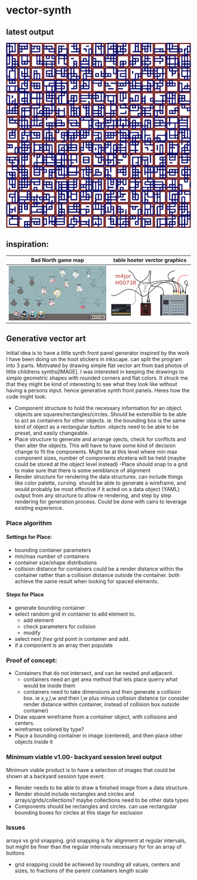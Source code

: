 # vector-synth

## latest output

![Latest out](out.png)

## inspiration:
Bad North game map            |  table hooter verctor graphics
:-------------------------:|:-------------------------:
![Bad North game map](badnorthmap.jpg)  |  ![majorhooter](majorhooter.png)
## Generative vector art
Initial idea is to have a little synth front panel generator inspired by the work I have been doing on the hoot stickers in inkscape.
can split the program into 3 parts.
Motivated by drawing simple flat vector art from bad photos of little childrens synths[IMAGE]. I was interested in keeping the drawings to simple geometric shapes with rounded corners and flat colors. It struck me that they might be kind of interesting to see what they look like without having a persons input. hence generative synth front panels.
Heres how the code might look:
- Component structure to hold the necessary information for an object. objects are squares/rectangles/circles. Should be extensible to be able to act as containers for other objects. ie. the bounding box is the same kind of object as a rectangular button. objects need to be able to be preset, and easily changeable.
- Place structure to generate and arrange ojects, check for conflicts and then alter the objects. This will have to have some kind of decision change to fit the components. Might be at this level where min max component sizes, number of components etcetera will be held (maybe could be stored at the object level instead)
-Place should snap to a grid to make sure that there is some semblance of alignment
- Render structure for rendering the data structures. can include things like color palette, curving. should be able to generate a wireframe, and would probably be most effective if it acted on a data object (YAML) output from any structure to allow re rendering, and step by step rendering for generation process. Could be done with cairo to leverage existing experience.
### Place algorithm
#### Settings for Place:
- bounding container parameters
- min/max number of containers
- container size/shape distributions
- collision distance for containers could be a render distance within the container rather than a collision distance outside the container. both achieve the same result when looking for spaced elements.
#### Steps for Place
- generate bounding container
- select random grid in container to add element to.
  - add element
  - check parameters for colision
  - modify
- select next _free_ grid point in container and add.
- if a component is an array then populate
### Proof of concept:
- Containers that do not intersect, and can be nested and adjacent.
  - containers need an get area method that lets place querry what would be inside them
  - containers need to take dimensions and then generate a collision box. ie x,y,l,w and then l,w plus minus collision distance (or consider render distance within container, instead of collision box outside container)
- Draw square wireframe from a container object, with collisions and centers.
- wireframes colored by type?
- Place a bounding container in image (centered), and then place other objects inside it

### Minimum viable v1.00- backyard session level output
Minimum viable product is to have a selection of images that could be shown at a backyard session type event.
- Render needs to be able to draw a finished image from a data structure.
- Render should include rectangles and circles and arrays/grids/collections? maybe collections need to be other data types
- Components should be rectangles and circles. can use rectangular bounding boxes for circles at this stage for exclusion


### Issues
arrays vs grid snapping.
grid snapping is for alignment at regular intervals, but might be finer than the regular intervals necessary for for an array of buttons
- grid snapping could be achieved by rounding all values, centers and sizes, to fractions of the parent containers length scale
